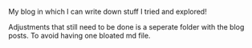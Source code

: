 My blog in which I can write down stuff I tried and explored!

Adjustments that still need to be done is a seperate folder with the blog posts. To avoid having one bloated md file.